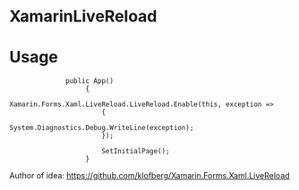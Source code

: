 # XamarinLiveReload

# Usage
                  public App()
                       {
                           Xamarin.Forms.Xaml.LiveReload.LiveReload.Enable(this, exception =>
                           {
                               System.Diagnostics.Debug.WriteLine(exception);
                           });

                           SetInitialPage();
                       }

Author of idea: https://github.com/klofberg/Xamarin.Forms.Xaml.LiveReload
